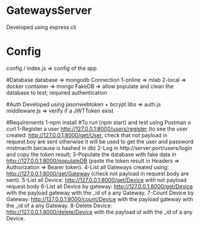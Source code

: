 # GatewaysServer
Developed using express cli

# Config
config / index.js => config of the app

#Database
database => mongodb
Connection
    1-online => mlab
    2-local => docker container => mongo
FakeDB => allow populate and clean the database to test; required authentication 

#Auth
Developed using jasonwebtoken + bcrypt
libs => auth.js
middleware.js => verify if a JWTToken exist

#Requirements
1-npm install
#To run (npm start) and test using Postman o curl
1-Register a user http://127.0.0.1:8000/users/register (to see the user created: http://127.0.0.1:8000/get/User, check that not payload in request.boy are sent otherwise it will be used to get the user and password mistmacth because is hashed in db)
2-Log in http://server:port/users/login and copy the token result;
3-Populate the database with fake data in http://127.0.0.1:8000/populateDB (paste the token result in Headers => Authorization => Bearer token).
4-List all Gateways created using: http://127.0.0.1:8000/get/Gateway (check not payload in request.body are sent).
5-List all Device: http://127.0.0.1:8000/get/Device with not payload request.body
6-List all Device by gateway: http://127.0.0.1:8000/get/Device with the payload gateway with the _id of a any Gateway.
7-Count Device by Gateway: http://127.0.0.1:8000/count/Device with the payload gateway with the _id of a any Gateway.
8-Delete Device: http://127.0.0.1:8000/delete/Device with the payload _id_ with the _id of a any Device.

